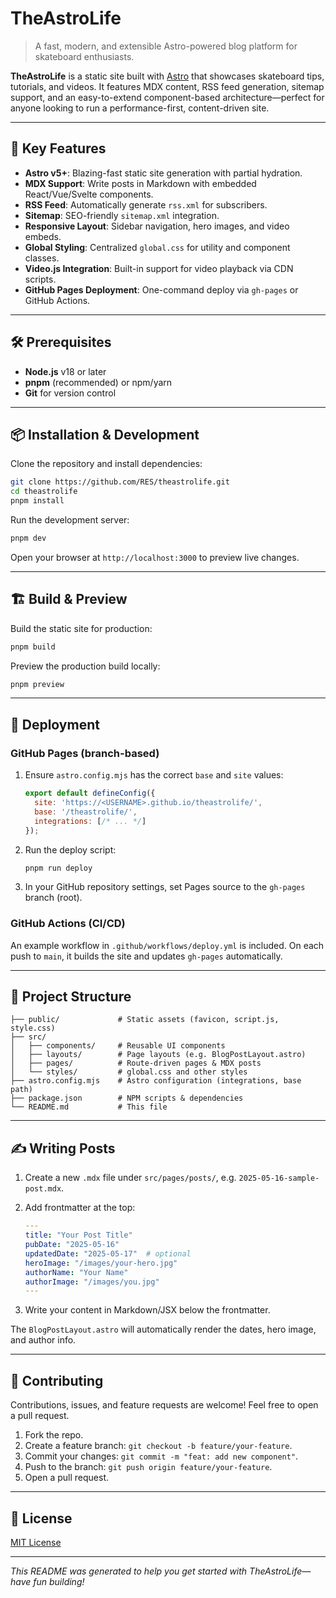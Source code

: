 # TheAstroLife

> A fast, modern, and extensible Astro-powered blog platform for skateboard enthusiasts.

**TheAstroLife** is a static site built with [Astro](https://astro.build/) that showcases skateboard tips, tutorials, and videos. It features MDX content, RSS feed generation, sitemap support, and an easy-to-extend component-based architecture—perfect for anyone looking to run a performance-first, content-driven site.

---

## 🚀 Key Features

* **Astro v5+**: Blazing-fast static site generation with partial hydration.
* **MDX Support**: Write posts in Markdown with embedded React/Vue/Svelte components.
* **RSS Feed**: Automatically generate `rss.xml` for subscribers.
* **Sitemap**: SEO-friendly `sitemap.xml` integration.
* **Responsive Layout**: Sidebar navigation, hero images, and video embeds.
* **Global Styling**: Centralized `global.css` for utility and component classes.
* **Video.js Integration**: Built-in support for video playback via CDN scripts.
* **GitHub Pages Deployment**: One-command deploy via `gh-pages` or GitHub Actions.

---

## 🛠️ Prerequisites

* **Node.js** v18 or later
* **pnpm** (recommended) or npm/yarn
* **Git** for version control

---

## 📦 Installation & Development

Clone the repository and install dependencies:

```bash
git clone https://github.com/RES/theastrolife.git
cd theastrolife
pnpm install
```

Run the development server:

```bash
pnpm dev
```

Open your browser at `http://localhost:3000` to preview live changes.

---

## 🏗️ Build & Preview

Build the static site for production:

```bash
pnpm build
```

Preview the production build locally:

```bash
pnpm preview
```

---

## 📡 Deployment

### GitHub Pages (branch-based)

1. Ensure `astro.config.mjs` has the correct `base` and `site` values:

   ```js
   export default defineConfig({
     site: 'https://<USERNAME>.github.io/theastrolife/',
     base: '/theastrolife/',
     integrations: [/* ... */]
   });
   ```
2. Run the deploy script:

   ```bash
   pnpm run deploy
   ```
3. In your GitHub repository settings, set Pages source to the `gh-pages` branch (root).

### GitHub Actions (CI/CD)

An example workflow in `.github/workflows/deploy.yml` is included. On each push to `main`, it builds the site and updates `gh-pages` automatically.

---

## 🧱 Project Structure

```
├── public/             # Static assets (favicon, script.js, style.css)
├── src/
│   ├── components/     # Reusable UI components
│   ├── layouts/        # Page layouts (e.g. BlogPostLayout.astro)
│   ├── pages/          # Route-driven pages & MDX posts
│   └── styles/         # global.css and other styles
├── astro.config.mjs    # Astro configuration (integrations, base path)
├── package.json        # NPM scripts & dependencies
└── README.md           # This file
```

---

## ✍️ Writing Posts

1. Create a new `.mdx` file under `src/pages/posts/`, e.g. `2025-05-16-sample-post.mdx`.
2. Add frontmatter at the top:

   ```yaml
   ---
   title: "Your Post Title"
   pubDate: "2025-05-16"
   updatedDate: "2025-05-17"  # optional
   heroImage: "/images/your-hero.jpg"
   authorName: "Your Name"
   authorImage: "/images/you.jpg"
   ---
   ```
3. Write your content in Markdown/JSX below the frontmatter.

The `BlogPostLayout.astro` will automatically render the dates, hero image, and author info.

---

## 🤝 Contributing

Contributions, issues, and feature requests are welcome! Feel free to open a pull request.

1. Fork the repo.
2. Create a feature branch: `git checkout -b feature/your-feature`.
3. Commit your changes: `git commit -m "feat: add new component"`.
4. Push to the branch: `git push origin feature/your-feature`.
5. Open a pull request.

---

## 📄 License

[MIT License](./LICENSE)

---

*This README was generated to help you get started with TheAstroLife—have fun building!*
